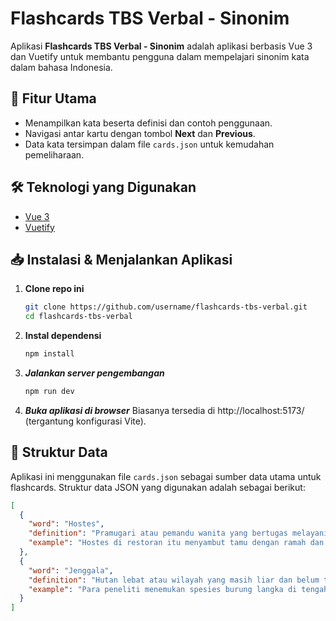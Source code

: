 # Flashcards TBS Verbal - Sinonim

Aplikasi **Flashcards TBS Verbal - Sinonim** adalah aplikasi berbasis Vue 3 dan Vuetify untuk membantu pengguna dalam mempelajari sinonim kata dalam bahasa Indonesia.

## 🚀 Fitur Utama

- Menampilkan kata beserta definisi dan contoh penggunaan.
- Navigasi antar kartu dengan tombol **Next** dan **Previous**.
- Data kata tersimpan dalam file `cards.json` untuk kemudahan pemeliharaan.

## 🛠️ Teknologi yang Digunakan

- [Vue 3](https://vuejs.org/)
- [Vuetify](https://vuetifyjs.com/)

## 📥 Instalasi & Menjalankan Aplikasi

1. **Clone repo ini**  
   ```sh
   git clone https://github.com/username/flashcards-tbs-verbal.git
   cd flashcards-tbs-verbal
   ```

2. **Instal dependensi**
    ```sh
    npm install
    ```
    
3. ***Jalankan server pengembangan***
    ```sh
    npm run dev
    ```

4. ***Buka aplikasi di browser***
Biasanya tersedia di http://localhost:5173/ (tergantung konfigurasi Vite).

## 📂 Struktur Data

Aplikasi ini menggunakan file `cards.json` sebagai sumber data utama untuk flashcards. Struktur data JSON yang digunakan adalah sebagai berikut:

```json
[
  {
    "word": "Hostes",
    "definition": "Pramugari atau pemandu wanita yang bertugas melayani tamu di suatu acara atau tempat.",
    "example": "Hostes di restoran itu menyambut tamu dengan ramah dan mengarahkan mereka ke meja yang telah disiapkan."
  },
  {
    "word": "Jenggala",
    "definition": "Hutan lebat atau wilayah yang masih liar dan belum terjamah.",
    "example": "Para peneliti menemukan spesies burung langka di tengah jenggala yang terpencil."
  }
]
```

